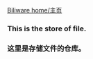 [Biliware home/主页](https://cheny0y0.github.io/144881/blog/bili)
### This is the store of file.
### 这里是存储文件的仓库。
